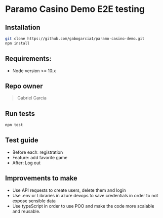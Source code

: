 # Paramo Casino Demo E2E testing

## Installation


```sh
git clone https://github.com/gabogarcia1/paramo-casino-demo.git
npm install
```

## Requirements:
- Node version >= 10.x

## Repo owner
>Gabriel Garcia

## Run tests 

```sh
npm test
```
## Test guide

- Before each: registration
- Feature: add favorite game
- After: Log out

## Improvements to make
- Use API requests to create users, delete them and login
- Use .env or Libraries in azure devops to save credentials in order to not expose sensible data
- Use typeScript in order to use POO and make the code more scalable and reusable.
